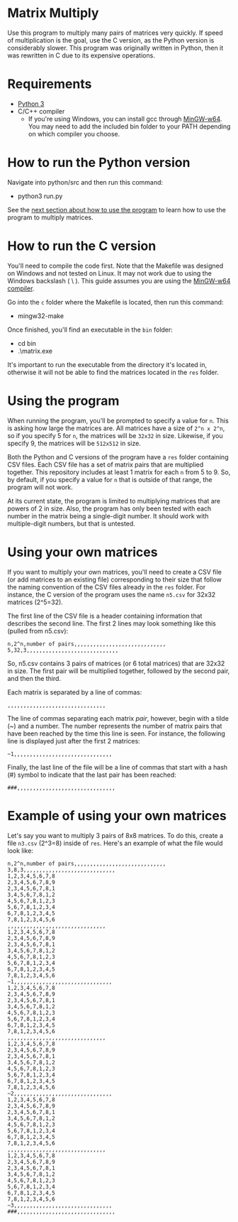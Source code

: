 # Matrix Multiply

Use this program to multiply many pairs of matrices very quickly. If speed of multiplication is the goal, use the C version, as the Python version is considerably slower. This program was originally written in Python, then it was rewritten in C due to its expensive operations.

# Requirements

* [Python 3](https://www.python.org/downloads/)
* C/C++ compiler
    * If you're using Windows, you can install gcc through [MinGW-w64](https://www.mingw-w64.org/downloads/#mingw-builds). You may need to add the included bin folder to your PATH depending on which compiler you choose.

# How to run the Python version

Navigate into python/src and then run this command:
* python3 run.py

See the [next section about how to use the program](#using-the-program) to learn how to use the program to multiply matrices.

# How to run the C version

You'll need to compile the code first. Note that the Makefile was designed on Windows and not tested on Linux. It may not work due to using the Windows backslash ( \\ ). This guide assumes you are using the [MinGW-w64 compiler](https://www.mingw-w64.org/downloads/#mingw-builds).

Go into the `c` folder where the Makefile is located, then run this command:
* mingw32-make

Once finished, you'll find an executable in the `bin` folder:
* cd bin
* .\matrix.exe

It's important to run the executable from the directory it's located in, otherwise it will not be able to find the matrices located in the `res` folder.
 
# Using the program

When running the program, you'll be prompted to specify a value for `n`. This is asking how large the matrices are. All matrices have a size of `2^n x 2^n`, so if you specify 5 for `n`, the matrices will be `32x32` in size. Likewise, if you specify 9, the matrices will be `512x512` in size.

Both the Python and C versions of the program have a `res` folder containing CSV files. Each CSV file has a set of matrix pairs that are multiplied together. This repository includes at least 1 matrix for each `n` from 5 to 9. So, by default, if you specify a value for `n` that is outside of that range, the program will not work.

At its current state, the program is limited to multiplying matrices that are powers of 2 in size. Also, the program has only been tested with each number in the matrix being a single-digit number. It should work with multiple-digit numbers, but that is untested.

# Using your own matrices

If you want to multiply your own matrices, you'll need to create a CSV file (or add matrices to an existing file) corresponding to their size that follow the naming convention of the CSV files already in the `res` folder. For instance, the C version of the program uses the name `n5.csv` for 32x32 matrices (2^5=32).

The first line of the CSV file is a header containing information that describes the second line. The first 2 lines may look something like this (pulled from n5.csv):

```
n,2^n,number of pairs,,,,,,,,,,,,,,,,,,,,,,,,,,,,,
5,32,3,,,,,,,,,,,,,,,,,,,,,,,,,,,,,
```

So, n5.csv contains 3 pairs of matrices (or 6 total matrices) that are 32x32 in size. The first pair will be multiplied together, followed by the second pair, and then the third.

Each matrix is separated by a line of commas:

```
,,,,,,,,,,,,,,,,,,,,,,,,,,,,,,,
```

The line of commas separating each matrix *pair*, however, begin with a tilde (~) and a number. The number represents the number of matrix pairs that have been reached by the time this line is seen. For instance, the following line is displayed just after the first 2 matrices:

```
~1,,,,,,,,,,,,,,,,,,,,,,,,,,,,,,,
```

Finally, the last line of the file will be a line of commas that start with a hash (#) symbol to indicate that the last pair has been reached:

```
###,,,,,,,,,,,,,,,,,,,,,,,,,,,,,,,
```

# Example of using your own matrices

Let's say you want to multiply 3 pairs of 8x8 matrices. To do this, create a file `n3.csv` (2^3=8) inside of `res`. Here's an example of what the file would look like:

```
n,2^n,number of pairs,,,,,,,,,,,,,,,,,,,,,,,,,,,,,
3,8,3,,,,,,,,,,,,,,,,,,,,,,,,,,,,,
1,2,3,4,5,6,7,8
2,3,4,5,6,7,8,9
2,3,4,5,6,7,8,1
3,4,5,6,7,8,1,2
4,5,6,7,8,1,2,3
5,6,7,8,1,2,3,4
6,7,8,1,2,3,4,5
7,8,1,2,3,4,5,6
,,,,,,,,,,,,,,,,,,,,,,,,,,,,,,,
1,2,3,4,5,6,7,8
2,3,4,5,6,7,8,9
2,3,4,5,6,7,8,1
3,4,5,6,7,8,1,2
4,5,6,7,8,1,2,3
5,6,7,8,1,2,3,4
6,7,8,1,2,3,4,5
7,8,1,2,3,4,5,6
~1,,,,,,,,,,,,,,,,,,,,,,,,,,,,,,,
1,2,3,4,5,6,7,8
2,3,4,5,6,7,8,9
2,3,4,5,6,7,8,1
3,4,5,6,7,8,1,2
4,5,6,7,8,1,2,3
5,6,7,8,1,2,3,4
6,7,8,1,2,3,4,5
7,8,1,2,3,4,5,6
,,,,,,,,,,,,,,,,,,,,,,,,,,,,,,,
1,2,3,4,5,6,7,8
2,3,4,5,6,7,8,9
2,3,4,5,6,7,8,1
3,4,5,6,7,8,1,2
4,5,6,7,8,1,2,3
5,6,7,8,1,2,3,4
6,7,8,1,2,3,4,5
7,8,1,2,3,4,5,6
~2,,,,,,,,,,,,,,,,,,,,,,,,,,,,,,,
1,2,3,4,5,6,7,8
2,3,4,5,6,7,8,9
2,3,4,5,6,7,8,1
3,4,5,6,7,8,1,2
4,5,6,7,8,1,2,3
5,6,7,8,1,2,3,4
6,7,8,1,2,3,4,5
7,8,1,2,3,4,5,6
,,,,,,,,,,,,,,,,,,,,,,,,,,,,,,,
1,2,3,4,5,6,7,8
2,3,4,5,6,7,8,9
2,3,4,5,6,7,8,1
3,4,5,6,7,8,1,2
4,5,6,7,8,1,2,3
5,6,7,8,1,2,3,4
6,7,8,1,2,3,4,5
7,8,1,2,3,4,5,6
~3,,,,,,,,,,,,,,,,,,,,,,,,,,,,,,,
###,,,,,,,,,,,,,,,,,,,,,,,,,,,,,,,
```
